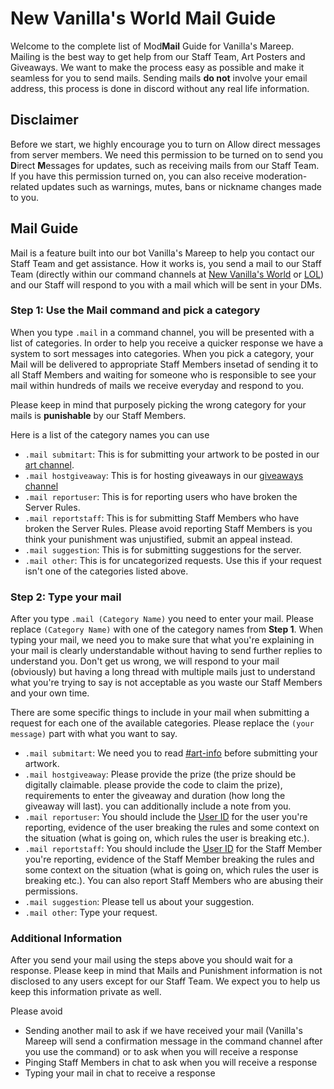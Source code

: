 # New Vanilla's World Mail Guide
Welcome to the complete list of Mod**Mail** Guide for Vanilla's Mareep. Mailing is the best way to get help from our Staff Team, Art Posters and Giveaways. We want to make the process easy as possible and make it seamless for you to send mails. Sending mails **do not** involve your email address, this process is done in discord without any real life information.

## Disclaimer
Before we start, we highly encourage you to turn on Allow direct messages from server members. We need this permission to be turned on to send you **D**irect **M**essages for updates, such as receiving mails from our Staff Team. If you have this permission turned on, you can also receive moderation-related updates such as warnings, mutes, bans or nickname changes made to you.

## Mail Guide
Mail is a feature built into our bot Vanilla's Mareep to help you contact our Staff Team and get assistance. How it works is, you send a mail to our Staff Team (directly within our command channels at [New Vanilla's World](https://discord.gg/cB6gXF5rxp) or [LOL](https://discord.gg/Ax385KPvth)) and our Staff will respond to you with a mail which will be sent in your DMs.

### Step 1: Use the Mail command and pick a category
When you type `.mail` in a command channel, you will be presented with a list of categories. In order to help you receive a quicker response we have a system to sort messages into categories. When you pick a category, your Mail will be delivered to appropriate Staff Members insetad of sending it to all Staff Members and waiting for someone who is responsible to see your mail within hundreds of mails we receive everyday and respond to you.

Please keep in mind that purposely picking the wrong category for your mails is **punishable** by our Staff Members.

Here is a list of the category names you can use
- `.mail submitart`: This is for submitting your artwork to be posted in our [art channel](https://discord.gg/xk8putxQc8).
- `.mail hostgiveaway`: This is for hosting giveaways in our [giveaways channel](https://discord.gg/fksb8qXy6v)
- `.mail reportuser`: This is for reporting users who have broken the Server Rules.
- `.mail reportstaff`: This is for submitting Staff Members who have broken the Server Rules. Please avoid reporting Staff Members is you think your punishment was unjustified, submit an appeal instead.
- `.mail suggestion`: This is for submitting suggestions for the server.
- `.mail other`: This is for uncategorized requests. Use this if your request isn't one of the categories listed above.

### Step 2: Type your mail
After you type `.mail (Category Name)` you need to enter your mail. Please replace `(Category Name)` with one of the category names from **Step 1**. When typing your mail, we need you to make sure that what you're explaining in your mail is clearly understandable without having to send further replies to understand you. Don't get us wrong, we will respond to your mail (obviously) but having a long thread with multiple mails just to understand what you're trying to say is not acceptable as you waste our Staff Members and your own time.

There are some specific things to include in your mail when submitting a request for each one of the available categories. Please replace the `(your message)` part with what you want to say.
- `.mail submitart`: We need you to read [#art-info](https://discord.gg/nrW9C97BV6) before submitting your artwork.
- `.mail hostgiveaway`: Please provide the prize (the prize should be digitally claimable. please provide the code to claim the prize), requirements to enter the giveaway and duration (how long the giveaway will last). you can additionally include a note from you.
- `.mail reportuser`: You should include the [User ID](https://support.discord.com/hc/en-us/articles/206346498-Where-can-I-find-my-User-Server-Message-ID-) for the user you're reporting, evidence of the user breaking the rules and some context on the situation (what is going on, which rules the user is breaking etc.).
- `.mail reportstaff`: You should include the [User ID](https://support.discord.com/hc/en-us/articles/206346498-Where-can-I-find-my-User-Server-Message-ID-) for the Staff Member you're reporting, evidence of the Staff Member breaking the rules and some context on the situation (what is going on, which rules the user is breaking etc.). You can also report Staff Members who are abusing their permissions.
- `.mail suggestion`: Please tell us about your suggestion.
- `.mail other`: Type your request.

### Additional Information
After you send your mail using the steps above you should wait for a response. Please keep in mind that Mails and Punishment information is not disclosed to any users except for our Staff Team. We expect you to help us keep this information private as well.

Please avoid
- Sending another mail to ask if we have received your mail (Vanilla's Mareep will send a confirmation message  in the command channel after you use the command) or to ask when you will receive a response
- Pinging Staff Members in chat to ask when you will receive a response
- Typing your mail in chat to receive a response
